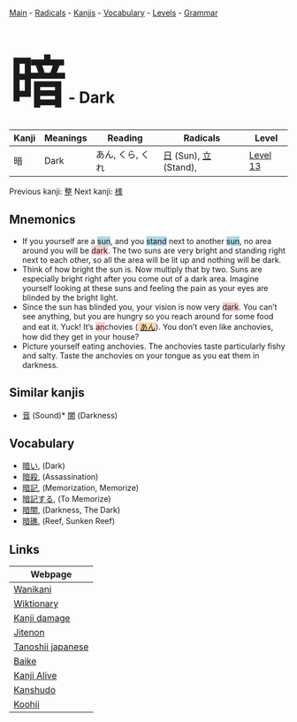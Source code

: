<style> bigfont {font-size: 100px}</style>
[Main](../README.md) -
[Radicals](../radicals.md) -
[Kanjis](../kanjis.md) -
[Vocabulary](../vocabulary.md) -
[Levels](../levels.md) -
[Grammar](../grammar.md)
# <bigfont> 暗</bigfont> - Dark 

| Kanji | Meanings | Reading | Radicals | Level |
| --- | --- | --- | --- | --- |
| 暗 | Dark | あん, くら, くれ | [日](../radicals/日.md) (Sun), [立](../radicals/立.md) (Stand),  | [Level 13](../levels/wk_level13.md) |

Previous kanji: [整](整.md) Next kanji: [様](様.md) 

## Mnemonics
 * If you yourself are a <span style="background-color:#ADD8E6"> sun</span>, and you <span style="background-color:#ADD8E6"> stand</span> next to another <span style="background-color:#ADD8E6"> sun</span>, no area around you will be <span style="background-color:#ffcccb"> dark</span>. The two suns are very bright and standing right next to each other, so all the area will be lit up and nothing will be dark.
* Think of how bright the sun is. Now multiply that by two. Suns are especially bright right after you come out of a dark area. Imagine yourself looking at these suns and feeling the pain as your eyes are blinded by the bright light.
* Since the sun has blinded you, your vision is now very <span style="background-color:#ffcccb"> dark</span>. You can’t see anything, but you are hungry so you reach around for some food and eat it. Yuck! It’s <span style="background-color:#ffcccb"> an</span>chovies (<span style="background-color:#fed8b1"> [あん](https://jisho.org/search/あん)</span>). You don’t even like anchovies, how did they get in your house?
* Picture yourself eating anchovies. The anchovies taste particularly fishy and salty. Taste the anchovies on your tongue as you eat them in darkness.


## Similar kanjis
 * [音](音.md) (Sound)* [闇](闇.md) (Darkness)


## Vocabulary
 * [暗い](../vocabulary/暗.md), (Dark)
* [暗殺](../vocabulary/暗.md), (Assassination)
* [暗記](../vocabulary/暗.md), (Memorization, Memorize)
* [暗記する](../vocabulary/暗.md), (To Memorize)
* [暗闇](../vocabulary/暗.md), (Darkness, The Dark)
* [暗礁](../vocabulary/暗.md), (Reef, Sunken Reef)



## Links 

| Webpage |
| --- |
| [Wanikani          ](https://www.wanikani.com/kanji/暗) |
| [Wiktionary        ](https://en.wiktionary.org/wiki/暗) |
| [Kanji damage      ](http://www.kanjidamage.com/kanji/search?utf8=✓&q=暗) |
| [Jitenon           ](https://jitenon.com/kanji/暗) |
| [Tanoshii japanese ](https://www.tanoshiijapanese.com/dictionary/kanji.cfm?k=暗) |
| [Baike             ](https://baike.baidu.com/item/暗) |
| [Kanji Alive       ](https://app.kanjialive.com/暗) |
| [Kanshudo          ](https://www.kanshudo.com/searchmn?q=暗) |
| [Koohii            ](https://kanji.koohii.com/study/kanji/暗) |
